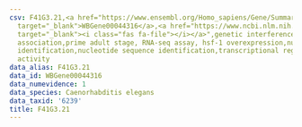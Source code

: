 ```yaml
---
csv: F41G3.21,<a href="https://www.ensembl.org/Homo_sapiens/Gene/Summary?db=core;g=WBGene00044316"
  target="_blank">WBGene00044316</a>,<a href="https://www.ncbi.nlm.nih.gov/pubmed/30894454"
  target="_blank"><i class="fas fa-file"></i></a>",genetic interference,functional
  association,prime adult stage, RNA-seq assay, hsf-1 overexpression,nucleotide sequence
  identification,nucleotide sequence identification,transcriptional regulation,up-regulates
  activity
data_alias: F41G3.21
data_id: WBGene00044316
data_numevidence: 1
data_species: Caenorhabditis elegans
data_taxid: '6239'
title: F41G3.21
---
```

